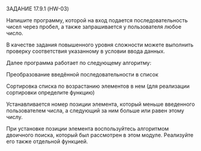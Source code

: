 ЗАДАНИЕ 17.9.1 (HW-03)

Напишите программу, которой на вход подается последовательность чисел через пробел, а также запрашивается у пользователя любое число.

В качестве задания повышенного уровня сложности можете выполнить проверку соответствия указанному в условии ввода данных.

Далее программа работает по следующему алгоритму:

Преобразование введённой последовательности в список

Сортировка списка по возрастанию элементов в нем (для реализации сортировки определите функцию)

Устанавливается номер позиции элемента, который меньше введенного пользователем числа, а следующий за ним больше или равен этому числу.

При установке позиции элемента воспользуйтесь алгоритмом двоичного поиска, который был рассмотрен в этом модуле. Реализуйте его также отдельной функцией.

 
